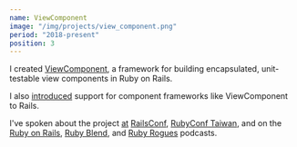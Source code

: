 ```yaml
---
name: ViewComponent
image: "/img/projects/view_component.png"
period: "2018-present"
position: 3
---
```


I created [ViewComponent](https://github.com/github/view_component), a framework for building encapsulated, unit-testable view components in Ruby on Rails.

I also [introduced](https://github.com/rails/rails/pull/36388) support for component frameworks like ViewComponent to Rails.

I've spoken about the project [at](https://youtu.be/y5Z5a6QdA-M) [RailsConf](https://youtu.be/YVYRus_2KZM), [RubyConf Taiwan](https://www.youtube.com/watch?v=MGAs0QALAiM), and on the [Ruby on Rails](https://5by5.tv/rubyonrails/276), [Ruby Blend](https://www.therubyblend.com/9), and [Ruby Rogues](https://devchat.tv/ruby-rogues/rr-461-rethinking-the-view-layer-with-components-with-joel-hawksley/) podcasts.